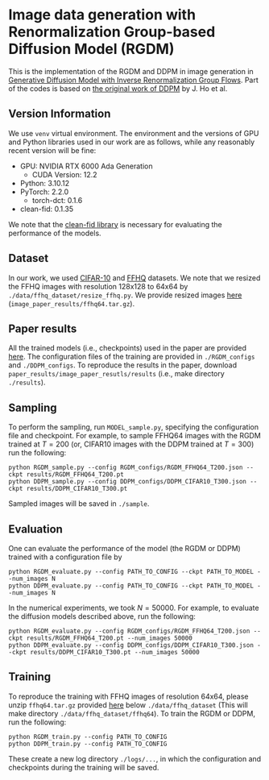 # Image data generation with Renormalization Group-based Diffusion Model (RGDM)

This is the implementation of the RGDM and DDPM in image generation in [Generative Diffusion Model with Inverse Renormalization Group Flows](https://arxiv.org/abs/). Part of the codes is based on [the original work of DDPM](https://arxiv.org/abs/2006.11239) by J. Ho et al.


## Version Information 
We use `venv` virtual environment. The environment and the versions of GPU and Python libraries used in our work are as follows, while any reasonably recent version will be fine: 

- GPU: NVIDIA RTX 6000 Ada Generation
    - CUDA Version: 12.2
- Python: 3.10.12
- PyTorch: 2.2.0
    - torch-dct: 0.1.6
- clean-fid: 0.1.35

We note that the [clean-fid library](https://github.com/GaParmar/clean-fid) is necessary for evaluating the performance of the models. 

## Dataset
In our work, we used [CIFAR-10](https://www.cs.toronto.edu/~kriz/cifar.html) and [FFHQ](https://github.com/NVlabs/ffhq-dataset) datasets. We note that we resized the FFHQ images with resolution 128x128 to 64x64 by `./data/ffhq_dataset/resize_ffhq.py`. We provide resized images [here]() (`image_paper_results/ffhq64.tar.gz`). 

## Paper results
All the trained models (i.e., checkpoints) used in the paper are provided [here](). The configuration files of the training are provided in `./RGDM_configs` and `./DDPM_configs`. To reproduce the results in the paper, download `paper_results/image_paper_resutls/results` (i.e., make directory `./results`). 

## Sampling
To perform the sampling, run `MODEL_sample.py`, specifying the configuration file and checkpoint. For example, to sample FFHQ64 images with the RGDM trained at $T=200$ (or, CIFAR10 images with the DDPM trained at $T=300$) run the following:
```
python RGDM_sample.py --config RGDM_configs/RGDM_FFHQ64_T200.json --ckpt results/RGDM_FFHQ64_T200.pt
python DDPM_sample.py --config DDPM_configs/DDPM_CIFAR10_T300.json --ckpt results/DDPM_CIFAR10_T300.pt
```
Sampled images will be saved in `./sample`.

## Evaluation
One can evaluate the performance of the model (the RGDM or DDPM) trained with a configuration file by
```
python RGDM_evaluate.py --config PATH_TO_CONFIG --ckpt PATH_TO_MODEL --num_images N
python DDPM_evaluate.py --config PATH_TO_CONFIG --ckpt PATH_TO_MODEL --num_images N
```
In the numerical experiments, we took $N=50000$. For example, to evaluate the diffusion models described above, run the following:
```
python RGDM_evaluate.py --config RGDM_configs/RGDM_FFHQ64_T200.json --ckpt results/RGDM_FFHQ64_T200.pt --num_images 50000
python DDPM_evaluate.py --config DDPM_configs/DDPM_CIFAR10_T300.json --ckpt results/DDPM_CIFAR10_T300.pt --num_images 50000
```

## Training
To reproduce the training with FFHQ images of resolution 64x64, please unzip `ffhq64.tar.gz` provided [here]() below `./data/ffhq_dataset` (This will make directory `./data/ffhq_dataset/ffhq64`). To train the RGDM or DDPM, run the following:
```
python RGDM_train.py --config PATH_TO_CONFIG
python DDPM_train.py --config PATH_TO_CONFIG
```
These create a new log directory `./logs/...`, in which the configuration and checkpoints during the training will be saved.
